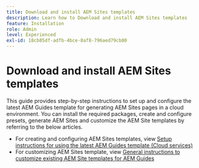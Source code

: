 ```yaml
---
title: Download and install AEM Sites templates
description: Learn how to Download and install AEM Sites templates
feature: Installation
role: Admin
level: Experienced
exl-id: 18cb85df-adfb-4bce-8af8-796aed79cb80
---
```

# Download and install AEM Sites templates

This guide provides step-by-step instructions to set up and configure the latest AEM Guides template for generating AEM Sites pages in a cloud environment. You can install the required packages, create and configure presets, generate AEM Sites and customize the AEM Site templates by referring to the below articles.

- For creating and configuring AEM Sites templates, view [Setup instructions for using the latest AEM Guides template (Cloud services)](../knowledge-base/kb-articles/publishing/download-install-aem-sites-templates-cs-kb.md)
- For customizing AEM Sites template, view [General instructions to customize existing AEM Site templates for AEM Guides](../knowledge-base/kb-articles/publishing/customize-exsisting-site-template-kb.md)
